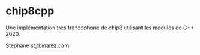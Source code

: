 # chip8cpp

Une implémentation très francophone de chip8 utilisant les modules de C++ 2020.

Stéphane
s@binarez.com
